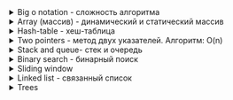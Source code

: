 
<details>
<summary>Big o notation - сложность алгоритма</summary>
Big O Notation - используется для описания (оценки) сложности алгоритма. Он показывает как будет меняться производительность алгоритма в зависимости от роста входящих данных. При увеличении входящих данных будет расти две вещи - время (за которое будет отрабатывать наш алгоритм) и кол-во памяти используемых для обработки этих данных.

Данная концепция:
- позволяет описывать скорость роста функции в зависимости от размера входных данных;
- может быть использована для оценки эффективности алгоритма по отношению к использованию как времени (временная сложность) так и памяти (пространственная сложность);
- полезна при сравнении различных алгоритмов и их потенциальной производительности при увеличении размера входных данных;

При разработке алгоритмов важно учитывать их о-нотацию:
- позволяет получить представление о том, как алгоритмы будут вести себя при больших объемах данных.
- позволяет нам работать с приближенными математическими выражениями, опуская меньшие слагаемые. Именно это причина позволяет нам не указывать основания по тому или иному критерию

<img src="./assets/algorithms/big-o-notation.jpg">

- <strong>O(1)</strong> - константная сложность - код выполняется за одно и то же время, и никак не зависит от размера входных данных.
- <strong>O(n)</strong> - линейная сложность - время выполнения растет линейно с размером входных данных. Другими словами, чем больше входных данных (n), тем больше времени потребуется для выполнения алгоритма. Например используется в two pointers,
- <strong>O(log n)</strong> - логарифмическая сложность - ... . Например: бинарный поиск

--- 

</details>

<details>
<summary>Array (массив) - динамический и статический массив</summary>

В JavaScript массив — это особый тип объекта, предназначенный для хранения упорядоченных коллекций значений. Массивы позволяют хранить несколько значений в одной переменной и предоставляют множество методов для удобного управления этими значениями

Динамический массив — это структура данных, которая позволяет хранить элементы и изменять их количество в процессе выполнения программы. 
В JavaScript массивы по своей природе динамические, то есть их размер можно изменять без создания нового массива. 
Основные возможности динамических массивов в JavaScript включают добавление, удаление и изменение элементов

Статический массив в JavaScript относится к массиву фиксированного размера, где каждый элемент имеет один и тот же тип данных. В отличие от динамических массивов, 
которые могут изменять свой размер, статические массивы имеют заранее определенный 
размер, установленный во время инициализации.

Static array of 5 elements, это число фиксированное, создав один раз его потом нельзя 
будет изменить: `let numbers = new Array(5);`

Преимущество: 
1. Эффективное использование памяти . Статические массивы выделяют память только 
указанного размера, что приводит к предсказуемому использованию памяти.
2. Быстрый доступ : поскольку элементы хранятся последовательно, доступ к элементам 
в статическом массиве происходит быстро и эффективно.

Варианты использования статических массивов в JavaScript . Статические массивы полезны в различных сценариях, таких как:

1. Хранение коллекций данных фиксированного размера, таких как дни недели или месяцы года.
2. Реализация таблиц поиска или структур данных постоянного размера.
3. Обработка ситуаций, когда размер набора данных известен заранее, например сохранение результатов в таблице лидеров игры.

Более подробно здесь - [статический массив](https://medium.com/@manharsh1998/exploring-static-arrays-in-javascript-a-fundamental-data-structure-d401e437610f)
</details>

<details>
<summary>Hash-table - хеш-таблица</summary>

#### Различие между new Map и new Set

`Set` — это коллекция, которая хранит только уникальные значения. Основные случаи использования:

- Хранение уникальных элементов: Если вам нужно хранить набор данных, в котором все элементы должны быть уникальными, Set будет лучшим выбором. Например, если вам нужно хранить список всех уникальных слов в тексте.

- Быстрая проверка существования элемента: Set позволяет быстро проверять, существует ли элемент в коллекции. Операция проверки наличия элемента выполняется за время O(1).

- Удаление дубликатов: Если у вас есть список элементов с возможными дубликатами, и вы хотите получить только уникальные значения, Set поможет легко удалить дубликаты.

`Map` — это коллекция пар «ключ-значение», где каждый ключ уникален. Основные случаи использования:

- Ассоциативный массив: Если вам нужно хранить пары «ключ-значение», где каждый ключ ассоциирован с каким-то значением, используйте Map. Например, можно использовать Map для хранения телефонной книги, где ключом будет имя человека, а значением — его номер телефона.

- Быстрый доступ по ключу: Map позволяет быстро получить значение по ключу. Операция поиска по ключу также выполняется за время O(1).

- Подсчет количества встречаемых объектов: Если нужно подсчитать количество раз, сколько объект встречается, Map отлично подходит для этой задачи. Например, можно подсчитывать количество вхождений каждого слова в тексте, где слово будет ключом, а количество — значением.

Примеры использования:
- Если нужно хранить список уникальных чисел — используйте Set.
- Если нужно хранить соответствие ID и имен пользователей — используйте Map.
- Если нужно быстро проверять, присутствует ли элемент в коллекции — используйте Set.
- Если нужно подсчитать, сколько раз каждый элемент встречается в коллекции — используйте Map.
- Таким образом, Set используется для хранения уникальных элементов и проверки их наличия, а Map — для хранения ассоциативных пар, где важны и ключи, и значения.


#### Различие между weakMap и weakSet

WeakMap – это Map-подобная коллекция, позволяющая использовать в качестве ключей только объекты, и автоматически удаляющая их вместе с соответствующими значениями, как только они становятся недостижимыми иными путями.

Когда использовать:

- Хранение данных, ассоциированных с объектами, которые могут быть удалены сборщиком мусора: Например, если вы хотите добавить дополнительную информацию к DOM-элементам, но не хотите препятствовать их сбору мусора. Это полезно для предотвращения утечек памяти, особенно в приложениях с интенсивным использованием DOM.

- Кэширование: Когда нужно кэшировать данные, связанные с объектами, но при этом важно, чтобы сам объект мог быть удалён из памяти, если он больше нигде не используется.

WeakSet – это Set-подобная коллекция, которая хранит только объекты. Ссылки на объекты в WeakSet также являются слабыми, что позволяет удалять объекты из WeakSet, если они больше нигде не используются.

Когда использовать:

- Отслеживание объектов без предотвращения их удаления: Это полезно, если нужно отслеживать какие-то объекты, но при этом важно, чтобы сами объекты могли быть удалены из памяти, если они больше нигде не используются.

- Обработка данных без предотвращения их сбора мусора: Например, если нужно пометить объекты как "обработанные" в процессе, но при этом не препятствовать их удалению из памяти.

WeakMap и WeakSet используются как вспомогательные структуры данных в дополнение к «основному» месту хранения объекта. Если объект удаляется из основного хранилища и нигде не используется, кроме как в качестве ключа в WeakMap или в WeakSet, то он будет удалён автоматически.

#### Основные отличия от Map и Set:

- В Map и Set объекты остаются в памяти до тех пор, пока их явно не удалят. В WeakMap и WeakSet объекты могут быть удалены автоматически сборщиком мусора.

- WeakMap и WeakSet не поддерживают перебор элементов (forEach, for..of и т.д.), так как это могло бы нарушить их основную цель — слабые ссылки.
</details>


<details>
<summary> Two pointers - метод двух указателей. Алгоритм: O(n)</summary>

Алгоритм для работы с массивами и строками. Суть данного алгоритма заключается в том, что он использует два индекса (указателя), которые двигаются по массиву. Например:

<img src='./assets/algorithms/two-pointers.png'>

Этот метод позволяет эффективно решать задачи, которые требуют проверки пар элементов или подмассивов. Например сумма двух чисел которые эквиваленты общей сумме 40, или поиск палиндрома.
</details>


<details>
<summary>Stack and queue- стек и очередь </summary>

Стек (stack) — структура данных, которая работает по принципу «последним пришёл, первым ушёл» (LIFO — last in, first out). Стек можно представить как некий контейнер, в котором элементы (например, числа, символы и так далее) могут быть добавлены в вершину, а затем извлечены только из вершины. В бытовом плане стек напоминает стопку тарелок. Тогда тарелка, которую положили первой, в самый низ, будет использована последней.

Существуют различные реализации стека. Например, стек может быть реализован на массиве, на односвязном списке, на двусвязном списке и так далее. Основные операции, которые можно производить со стеком, включают:

✅ Добавление элемента в вершину стека (push) - O(1)
✅ Удаление элемента из вершины стека (pop) - O(1)
✅ Возврат верхнего элемента без его удаления (peek) - O(1) 
✅ Проверка стека на пустоту (isEmpty) - O(1)

Стоит отметить, что стек представляет собой список с элементами и указателя на вершину стека, указывающего на последний элемент, добавленный в стек.

Каждый раз, когда в стек добавляется новый элемент, указатель на вершину смещается на следующий элемент. Когда элемент удаляется из вершины стека, указатель смещается на предыдущий элемент. Если указатель находится в конце стека, то стек пуст.

---

Очереди очень похожи на стеки. Они также не дают доступа к произвольному элементу. Очередь работает по принципу «первый вошел, первый вышел» (First-In-First-Out или FIFO). То есть забирать элементы из очереди мы будем в том же порядке, что и клали. Как реальная очередь или конвейер.

Очереди часто используются в программах для реализации буфера, в который можно положить элемент для последующей обработки, сохраняя порядок поступления. Например, если база данных поддерживает только одно соединение, можно использовать очередь потоков, которые будут, как ни странно, ждать своей очереди на доступ к БД.
</details>

<details>
<summary>Binary search - бинарный поиск</summary>
Бинарный поиск - это алгоритм поиска. С помощью него мы можем быстро и эффективно находить
необходимую нам информацию в больших объемах `отсортированных` данных. Например нам нужно найти
в словаре определенное слово или поиск по имени в контактном номере

Бинарный поиск имеет следующие сложности:
- Логарифмическая временная сложность — O(logN).
- Постоянная пространственная сложность по памяти — O(1).

Суть данного алгоритма заключается в следующем мы открываем нашу книгу по середине и смотрим
так как все отсортированы в алфавитном порядке, то мы сразу можем понять имя находится в левой
половине или в правой. Если мы понимаем, что она находится в левой половине, то всю левую часть мы 
выкидываем. Затем с правой части мы делаем все тоже самое мы делим ее на два и отбрасываем ту которая не подходит
</details>

<details>
<summary>Sliding window</summary>
</details>

<details>
<summary>Linked list - связанный список</summary>

Односвязный список - структура данных, в которых элементы хранятся линейно. Каждый элемент помимо того, что в себе хранит какие-то данные, он еще содержит ссылку на следующий элемент.

Стоит уточнить, что последний элемент ссылки равно null. У списка есть два свойства - Head (ссылка на самый первый элемент списка), Tail (ссылка на самый последний элемент списка)

Двусвязный список - отличается от односвязного списка тем, что он содержит ссылку на предыдущий элемент и на следующий элемент. 

Различие между списком и массивом
1. У списка нельзя найти элемент по индексу, в то время как у массива можно
2. Содержит ссылку на следующий элемент, в то время как у массива нет информа-
ции о следующем элементе
</details>

<details>
<summary>Trees</summary>

Trees - структура данных, которая состоит из узлов, связывающая между собой
в виде древовидной структуры. Состоит бинарное дерево из:
- root - начальный узел дерева, от которого исходят остальные узлы;
- parent - узел, который имеет дочерние узлы;
- child - узел, напрямую соединяенный с другим узлом при удалении от корня;
- leaf - узел, который не имеет детей
- siblings - группа узлов с одним родителям
- edge - направления 

Типы деревьев - trees, binary trees, binary search trees: 

<img src="./assets/algorithms/binary/trees.png">
<img src="./assets/algorithms/binary/binary-trees.png">
<img src="./assets/algorithms/binary/binary-search-trees.png">

Binary heap (двоичная/бинарное куча) - похож на бинарное дерево, отличительной чертой 
является то, что 
1. `MinHeap` - у нас на вершине дерево находится минимальное число, а в дочерних
максимальное.

<img src="./assets/algorithms/binary/min-binary-heap.png">

2. `MaxHeap` -  у нас на вершине дерево находится максимальное число, а в дочерних минимальные.

<img src="./assets/algorithms/binary/binary-heap.png">

Это не является binary-heap

<img src="./assets/algorithms/binary/not-binary-heap.png">
</details>